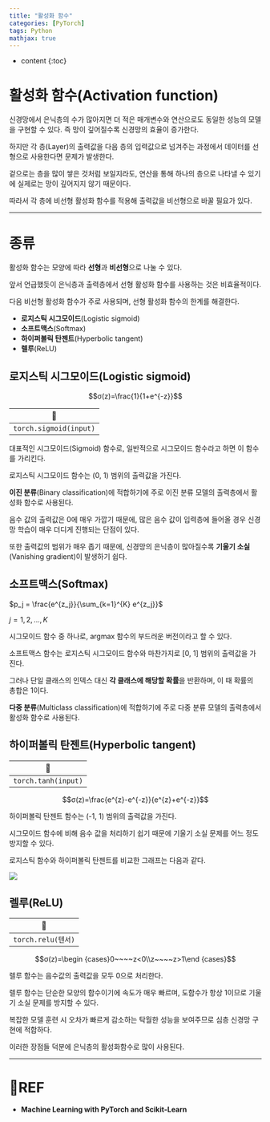 ```yaml
---
title: "활성화 함수"
categories: [PyTorch]
tags: Python
mathjax: true
---
```


* content
{:toc}
# 활성화 함수(Activation function)

신경망에서 은닉층의 수가 많아지면 더 적은 매개변수와 연산으로도 동일한 성능의 모델을 구현할 수 있다. 즉  망이 깊어질수록 신경망의 효율이 증가한다.

하지만 각 층(Layer)의 출력값을 다음 층의 입력값으로 넘겨주는 과정에서 데이터를 선형으로 사용한다면 문제가 발생한다.

겉으로는 층을 많이 쌓은 것처럼 보일지라도, 연산을 통해 하나의 층으로 나타낼 수 있기에 실제로는 망이 깊어지지 않기 때문이다.

따라서 각 층에 비선형 활성화 함수를 적용해 출력값을 비선형으로 바꿀 필요가 있다.

---

# 종류

활성화 함수는 모양에 따라 **선형**과 **비선형**으로 나눌 수 있다.

앞서 언급했듯이 은닉층과 출력층에서 선형 활성화 함수를 사용하는 것은 비효율적이다.

다음 비선형 활성화 함수가 주로 사용되며, 선형 활성화 함수의 한계를 해결한다.

-   **로지스틱 시그모이드**(Logistic sigmoid)
-   **소프트맥스**(Softmax)
-   **하이퍼볼릭 탄젠트**(Hyperbolic tangent)
-   **렐루**(ReLU)

## 로지스틱 시그모이드(Logistic sigmoid)

$$σ(z)=\frac{1}{1+e^{-z}}$$

| 🧶                      |
| ---------------------- |
| `torch.sigmoid(input)` |

대표적인 시그모이드(Sigmoid) 함수로, 일반적으로 시그모이드 함수라고 하면 이 함수를 가리킨다.

로지스틱 시그모이드 함수는 (0, 1) 범위의 출력값을 가진다.

**이진 분류**(Binary classification)에 적합하기에 주로 이진 분류 모델의 출력층에서 활성화 함수로 사용된다.

음수 값의 출력값은 0에 매우 가깝기 때문에, 많은 음수 값이 입력층에 들어올 경우 신경망 학습이 매우 더디게 진행되는 단점이 있다. 

또한 출력값의 범위가 매우 좁기 때문에, 신경망의 은닉층이 많아질수록 **기울기 소실**(Vanishing gradient)이 발생하기 쉽다.

## 소프트맥스(Softmax)

$p_j = \frac{e^{z_j}}{\sum_{k=1}^{K} e^{z_j}}$

$j = 1,2, \dots ,K$

시그모이드 함수 중 하나로, argmax 함수의 부드러운 버전이라고 할 수 있다.

소프트맥스 함수는 로지스틱 시그모이드 함수와 마찬가지로 [0, 1] 범위의 출력값을 가진다.

그러나 단일 클래스의 인덱스 대신 **각 클래스에 해당할 확률**을 반환하며, 이 때 확률의 총합은 1이다.

**다중 분류**(Multiclass classification)에 적합하기에 주로 다중 분류 모델의 출력층에서 활성화 함수로 사용된다.

## 하이퍼볼릭 탄젠트(Hyperbolic tangent)

| 🧶                   |
| ------------------- |
| `torch.tanh(input)` |

$$σ(z)=\frac{e^{z}-e^{-z}}{e^{z}+e^{-z}}$$

하이퍼볼릭 탄젠트 함수는 (-1, 1) 범위의 출력값을 가진다.

시그모이드 함수에 비해 음수 값을 처리하기 쉽기 때문에 기울기 소실 문제를 어느 정도 방지할 수 있다.

로지스틱 함수와 하이퍼볼릭 탄젠트를 비교한 그래프는 다음과 같다.

![](https://i.imgur.com/4zEB4RR.png)

## 렐루(ReLU)

| 🧶                        |
| ------------------------ |
| ````torch.relu(텐서)```` |

$$σ(z)=\begin {cases}0~~~~z<0\\z~~~~z>1\end {cases}$$

렐루 함수는 음수값의 출력값을 모두 0으로 처리한다.

렐루 함수는 단순한 모양의 함수이기에 속도가 매우 빠르며, 도함수가 항상 1이므로 기울기 소실 문제를 방지할 수 있다.

복잡한 모델 훈련 시 오차가 빠르게 감소하는 탁월한 성능을 보여주므로 심층 신경망 구현에 적합하다.

이러한 장점들 덕분에 은닉층의 활성화함수로 많이 사용된다.

---

# 📌REF

-   **Machine Learning with PyTorch and Scikit-Learn**

